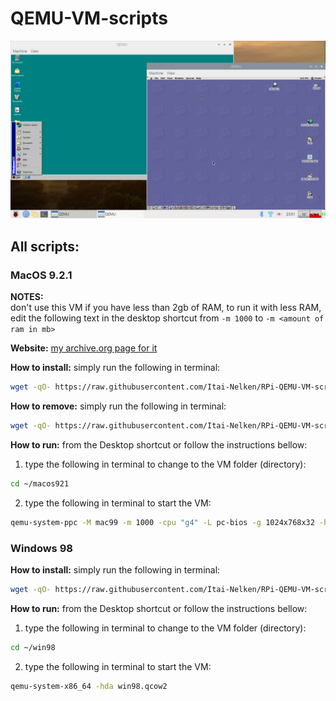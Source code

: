 # QEMU-VM-scripts
![yay.png](screenshots/yay.png)

## All scripts:

### MacOS 9.2.1
**NOTES:**<br>don't use this VM if you have less than 2gb of RAM, to run it with less RAM, edit the following text in the desktop shortcut from `-m 1000` to `-m <amount of ram in mb>`

 **Website:** [my archive.org page for it](https://archive.org/details/macos_921_qemu_rpi)<br>
  
**How to install:** simply run the following in terminal:
```bash
wget -qO- https://raw.githubusercontent.com/Itai-Nelken/RPi-QEMU-VM-scripts/main/MacOS9.2/qemu-macos9.sh | bash
```
**How to remove:** simply run the following in terminal:
```bash
wget -qO- https://raw.githubusercontent.com/Itai-Nelken/RPi-QEMU-VM-scripts/main/MacOS9.2/remove-qemu-macos9.sh | bash
```

**How to run:** from the Desktop shortcut or follow the instructions bellow:
  1) type the following in terminal to change to the VM folder (directory):
  ```bash
  cd ~/macos921
  ```
  2) type the following in terminal to start the VM:
  ```bash
  qemu-system-ppc -M mac99 -m 1000 -cpu "g4" -L pc-bios -g 1024x768x32 -hda macos921.qcow2
  ```
### Windows 98
**How to install:** simply run the following in terminal:
```bash
wget -qO- https://raw.githubusercontent.com/Itai-Nelken/RPi-QEMU-VM-scripts/main/windows98/win98vm.sh | bash
```

**How to run:** from the Desktop shortcut or follow the instructions bellow:
  1) type the following in terminal to change to the VM folder (directory):
  ```bash
  cd ~/win98
  ```
  2) type the following in terminal to start the VM:
  ```bash
  qemu-system-x86_64 -hda win98.qcow2
  ```

<!--
anything inside here isn't visible.
put your script in here under the category using the following template:

### OS name
**Website:** (if applicable)<br>
  
**How to install:**<br>

**How to remove:**<br>
  
**How to run:**<br>
-->
